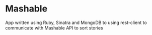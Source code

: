 Mashable
==============
App written using Ruby, Sinatra and MongoDB to using rest-client to communicate with Mashable API to sort stories